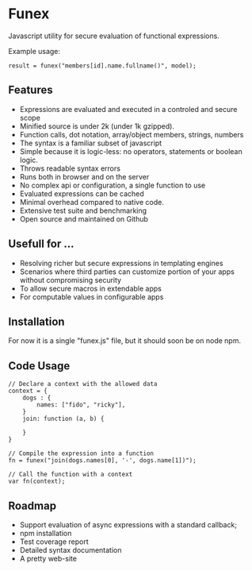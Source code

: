 # Funex

Javascript utility for secure evaluation of functional expressions.

Example usage:

	result = funex("members[id].name.fullname()", model);

## Features
- Expressions are evaluated and executed in a controled and secure scope
- Minified source is under 2k (under 1k gzipped).
- Function calls, dot notation, array/object members, strings, numbers
- The syntax is a familiar subset of javascript
- Simple because it is logic-less: no operators, statements or boolean logic.
- Throws readable syntax errors
- Runs both in browser and on the server
- No complex api or configuration, a single function to use
- Evaluated expressions can be cached
- Minimal overhead compared to native code.
- Extensive test suite and benchmarking
- Open source and maintained on Github

## Usefull for ...
- Resolving richer but secure expressions in templating engines
- Scenarios where third parties can customize portion of your apps without
compromising security
- To allow secure macros in extendable apps
- For computable values in configurable apps

## Installation

For now it is a single "funex.js" file, but it should soon be on node npm.

## Code Usage

	// Declare a context with the allowed data
	context = {
		dogs : {
			names: ["fido", "ricky"],
		}
		join: function (a, b) {

		}
	}

	// Compile the expression into a function
	fn = funex("join(dogs.names[0], '-', dogs.name[1])");

	// Call the function with a context
	var fn(context);

## Roadmap
- Support evaluation of async expressions with a standard callback;
- npm installation
- Test coverage report
- Detailed syntax documentation
- A pretty web-site
